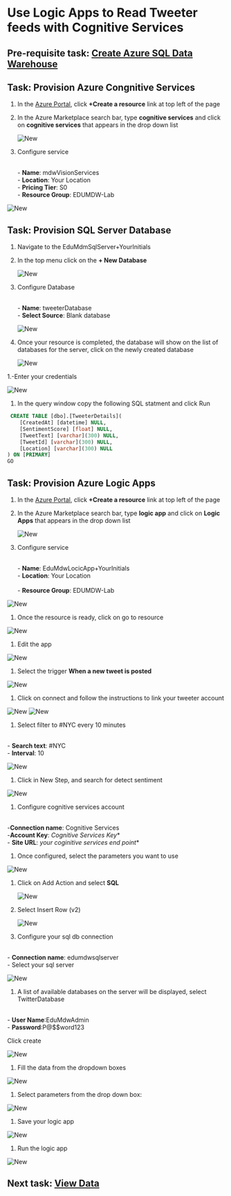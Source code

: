 # Use Logic Apps to Read Tweeter feeds with Cognitive Services

## Pre-requisite task: [Create Azure SQL Data Warehouse](../azure-sql-datawarehouse/provision-azure-sql-data-warehouse.md)

## Task: Provision Azure Congnitive Services

1. In the [Azure Portal](https://portal.azure.com), click **+Create a resource** link at top left of the page

1. In the Azure Marketplace search bar, type **cognitive services** and click on **cognitive services** that appears in the drop down list

    ![New](media/click-create.png)

1. Configure service
  
    <br> - **Name**: mdwVisionServices
    <br> - **Location**: Your Location
    <br> - **Pricing Tier**: S0
    <br> - **Resource Group**: EDUMDW-Lab

 ![New](media/save-service.png)


## Task: Provision SQL Server Database

1. Navigate to the EduMdmSqlServer+YourInitials

1. In the top menu click on the **+ New Database**

    ![New](media/create-sql-database.png)

1. Configure Database
  
    <br> - **Name**: tweeterDatabase
    <br> - **Select Source**: Blank database   
    
     ![New](media/configure-database.png)

1. Once your resource is completed, the database will show on the list of databases for the server, click on the newly created database

    ![New](media/select-database.png)

1.-Enter your credentials
  
![New](media/enter-sql-credentials.png)

1. In the query window copy the following SQL statment and click Run

```sql
 CREATE TABLE [dbo].[TweeterDetails](
	[CreatedAt] [datetime] NULL,
	[SentimentScore] [float] NULL,
	[TweetText] [varchar](300) NULL,
	[TweetId] [varchar](300) NULL,
	[Location] [varchar](300) NULL
) ON [PRIMARY]
GO
```

## Task: Provision Azure Logic Apps

1. In the [Azure Portal](https://portal.azure.com), click **+Create a resource** link at top left of the page

1. In the Azure Marketplace search bar, type **logic app** and click on **Logic Apps** that appears in the drop down list

    ![New](media/create-app.png)

1. Configure service
  
    <br> - **Name**: EduMdwLocicApp+YourInitials
    <br> - **Location**: Your Location    
    <br> - **Resource Group**: EDUMDW-Lab

 ![New](media/save-configuration.png)

1. Once the resource is ready, click on go to resource
  
  ![New](media/notification.png)

1. Edit the app

 ![New](media/select-edit.png)

1. Select the trigger **When a new tweet is posted**

 ![New](media/select-trigger.png)

1. Click on connect and follow the instructions to link your tweeter account

  ![New](media/sign-in-tweeter.png)
  ![New](media/authorize-tweeter.png)

1. Select filter to #NYC every 10 minutes

  <br> - **Search text**: #NYC
  <br> - **Interval**: 10

  ![New](media/select-filter.png)

1. Click in New Step, and search for detect sentiment

  ![New](media/select-sentiment.png)

1. Configure cognitive services account

  <br> -**Connection name**: Cognitive Services
  <br> -**Account Key**: *Cognitive Services Key**
  <br> - **Site URL**: *your coginitive services end point**

1. Once configured, select the parameters you want to use

  ![New](media/detect-sentiment-select-parameter.png)

  
1. Click on Add Action and select **SQL**
   
   ![New](media/action-select-sql.png)

1. Select Insert Row (v2)

   ![New](media/action-select-sql-insert-row.png)

1. Configure your sql db connection

  <br> - **Connection name**: edumdwsqlserver
  <br> -  Select your sql server
  
![New](media/action-select-sql-server.png)

1. A list of available databases on the server will be displayed, select TwitterDatabase
  
  <br> - **User Name**:EduMdwAdmin
  <br> - **Password**:P@$$word123
  
  Click create

  ![New](media/action-select-database.png)

1. Fill the data from the dropdown boxes
 
 ![New](media/action-final-configuration.png)

1. Select parameters from the drop down box:

 ![New](media/action-insert-row-parameters.png)

1. Save your logic app

![New](media/save-logic-app.png)

1. Run the logic app

![New](media/run-logic-app.png)

## Next task: [View Data](../power-bi/visualize-data.md)
